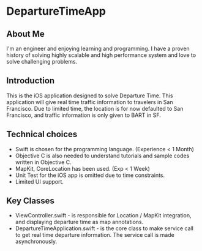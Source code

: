 DepartureTimeApp
================

About Me
--------
I'm an engineer and enjoying learning and programming.  I have a proven history of solving highly scalable and high performance system and love to solve challenging problems.

Introduction
------------
This is the iOS application designed to solve Departure Time.  This application will give real time traffic information to travelers in San Francisco.  Due to limited time, the location is for now defaulted to San Francisco, and traffic information is only given to BART in SF.

Technical choices
-----------------
* Swift is chosen for the programming language.  (Experience < 1 Month)
* Objective C is also needed to understand tutorials and sample codes written in Objective C.
* MapKit, CoreLocation has been used. (Exp < 1 Week)
* Unit Test for the iOS app is omitted due to time constraints.
* Limited UI support.

Key Classes
-----------
* ViewController.swift - is responsible for Location / MapKit integration, and displaying departure time as map annotations.
* DepartureTimeApplication.swift - is the core class to make service call to get real time departure information.  The service call is made asynchronously.
